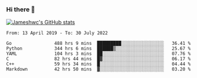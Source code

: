 ### Hi there 👋

[![Jameshwc's GitHub stats](https://github-readme-stats.vercel.app/api?username=jameshwc)](https://github.com/anuraghazra/github-readme-stats)

<!--START_SECTION:waka-->

```text
From: 13 April 2019 - To: 30 July 2022

Go                488 hrs 9 mins  █████████░░░░░░░░░░░░░░░░   36.41 %
Python            344 hrs 6 mins  ██████▒░░░░░░░░░░░░░░░░░░   25.67 %
YAML              104 hrs 3 mins  ██░░░░░░░░░░░░░░░░░░░░░░░   07.76 %
C                 82 hrs 44 mins  █▓░░░░░░░░░░░░░░░░░░░░░░░   06.17 %
C++               59 hrs 34 mins  █░░░░░░░░░░░░░░░░░░░░░░░░   04.44 %
Markdown          42 hrs 50 mins  ▓░░░░░░░░░░░░░░░░░░░░░░░░   03.20 %
```

<!--END_SECTION:waka-->